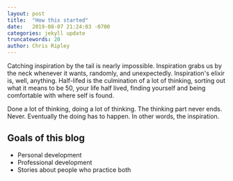 ```yaml
---
layout: post
title:  "How this started"
date:   2019-08-07 21:24:03 -0700
categories: jekyll update
truncatewords: 20
author: Chris Ripley
---
```


Catching inspiration by the tail is nearly impossible. Inspiration grabs us by the neck whenever it wants, randomly, and unexpectedly.
Inspiration's elixir is, well, anything. Half-lifed is the culmination of a lot of thinking, sorting out what it means to be 50, your life half lived, finding yourself and being comfortable with where self is found. 

Done a lot of thinking, doing a lot of thinking. The thinking part never ends. Never. Eventually the doing has to happen. In other words, the inspiration.

Goals of this blog
--------------
+ Personal development
+ Professional development
+ Stories about people who practice both

